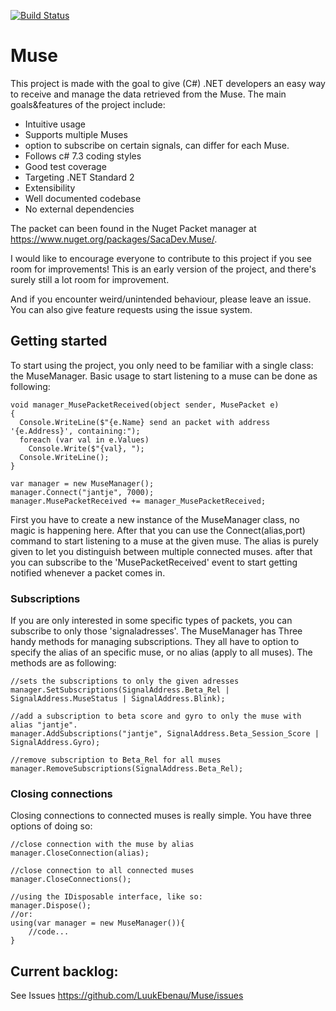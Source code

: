 [![Build Status](https://sacazioto.visualstudio.com/Muse/_apis/build/status/Muse-CI?branchName=master)](https://sacazioto.visualstudio.com/Muse/_build/latest?definitionId=6?branchName=master)

# Muse
This project is made with the goal to give (C#) .NET developers an easy way to receive and manage the data retrieved from the Muse.
The main goals&features of the project include:
*  Intuitive usage
*  Supports multiple Muses
*  option to subscribe on certain signals, can differ for each Muse.
*  Follows c# 7.3 coding styles
*  Good test coverage
*  Targeting .NET Standard 2
*  Extensibility
*  Well documented codebase
*  No external dependencies

The packet can been found in the Nuget Packet manager at https://www.nuget.org/packages/SacaDev.Muse/.

I would like to encourage everyone to contribute to this project if you see room for improvements!
This is an early version of the project, and there's surely still a lot room for improvement.

And if you encounter weird/unintended behaviour, please leave an issue.
You can also give feature requests using the issue system.

## Getting started
To start using the project, you only need to be familiar with a single class: the MuseManager.
Basic usage to start listening to a muse can be done as following:
```	
void manager_MusePacketReceived(object sender, MusePacket e)
{
  Console.WriteLine($"{e.Name} send an packet with address '{e.Address}', containing:");
  foreach (var val in e.Values)
    Console.Write($"{val}, ");
  Console.WriteLine();
}

var manager = new MuseManager();
manager.Connect("jantje", 7000);
manager.MusePacketReceived += manager_MusePacketReceived;
```
First you have to create a new instance of the MuseManager class, no magic is happening here.
After that you can use the Connect(alias,port) command to start listening to a muse at the given muse. The alias is purely given to let you distinguish between multiple connected muses.
after that you can subscribe to the 'MusePacketReceived' event to start getting notified whenever a packet comes in.
### Subscriptions
If you are only interested in some specific types of packets, you can subscribe to only those 'signaladresses'.
The MuseManager has Three handy methods for managing subscriptions.
They all have to option to specify the alias of an specific muse, or no alias (apply to all muses).
The methods are as following:
```
//sets the subscriptions to only the given adresses
manager.SetSubscriptions(SignalAddress.Beta_Rel | SignalAddress.MuseStatus | SignalAddress.Blink);

//add a subscription to beta score and gyro to only the muse with alias "jantje".
manager.AddSubscriptions("jantje", SignalAddress.Beta_Session_Score | SignalAddress.Gyro);

//remove subscription to Beta_Rel for all muses
manager.RemoveSubscriptions(SignalAddress.Beta_Rel);
```

### Closing connections
Closing connections to connected muses is really simple. You have three options of doing so:
```
//close connection with the muse by alias
manager.CloseConnection(alias);

//close connection to all connected muses
manager.CloseConnections();

//using the IDisposable interface, like so:
manager.Dispose();
//or:
using(var manager = new MuseManager()){
    //code...
}
```

## Current backlog:
See Issues https://github.com/LuukEbenau/Muse/issues
